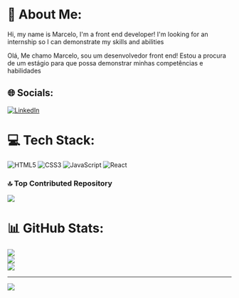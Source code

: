 # 💫 About Me:

Hi, my name is Marcelo, I'm a front end developer! I'm looking for an internship so I can demonstrate my skills and abilities<br>


Olá, Me chamo Marcelo, sou um desenvolvedor front end! Estou a procura de um estágio para que possa demonstrar minhas competências e habilidades<br>



## 🌐 Socials:
[![LinkedIn](https://img.shields.io/badge/LinkedIn-%230077B5.svg?logo=linkedin&logoColor=white)](https://www.linkedin.com/in/marcelo-g-mesquita/) 

# 💻 Tech Stack:
![HTML5](https://img.shields.io/badge/html5-%23E34F26.svg?style=for-the-badge&logo=html5&logoColor=white) ![CSS3](https://img.shields.io/badge/css3-%231572B6.svg?style=for-the-badge&logo=css3&logoColor=white) ![JavaScript](https://img.shields.io/badge/javascript-%23323330.svg?style=for-the-badge&logo=javascript&logoColor=%23F7DF1E) ![React](https://img.shields.io/badge/react-%2320232a.svg?style=for-the-badge&logo=react&logoColor=%2361DAFB) 
### 🔝 Top Contributed Repository
![](https://github-contributor-stats.vercel.app/api?username=MrMesquita&limit=5&theme=nord&combine_all_yearly_contributions=true)

# 📊 GitHub Stats:
![](https://github-readme-stats.vercel.app/api?username=MrMesquita&theme=nord&hide_border=false&include_all_commits=true&count_private=true)<br>
![](https://github-readme-streak-stats.herokuapp.com/?user=MrMesquita&theme=nord&hide_border=false)<br>
![](https://github-readme-stats.vercel.app/api/top-langs/?username=MrMesquita&theme=nord&hide_border=false&include_all_commits=true&count_private=true&layout=compact)



---
[![](https://visitcount.itsvg.in/api?id=MrMesquita&icon=2&color=1)](https://visitcount.itsvg.in)

<!-- Proudly created with GPRM ( https://gprm.itsvg.in ) -->
